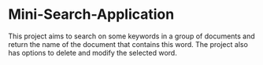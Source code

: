 # Mini-Search-Application
This project aims to search on some keywords in a group of documents and return the name of the document that contains this word. 
The project also has options to delete and modify the selected word.
